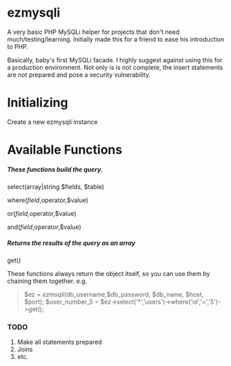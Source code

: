 # ezmysqli

A very basic PHP MySQLi helper for projects that don't need much/testing/learning.
Initially made this for a friend to ease his introduction to PHP.

Basically, baby's first MySQLi facade.
I highly suggest against using this for a production environment. Not only is is not complete, the insert statements are not prepared and pose a security vulnerability.

# Initializing

Create a new ezmysqli instance

# Available Functions

##### These functions build the query.

select(array|string $fields, $table)

where($field,$operator,$value)

or($field,$operator,$value)

and($field,$operator,$value)

##### Returns the results of the query as an array

get()

These functions always return the object itself, so you can use them by chaining them together.
e.g.

> $ez = $ezmsqli($db_username,$db_password, $db_name, $host, $port);
> $user_number_5 = $ez->select('*','users')->where('id','=','5')->get();

### TODO

1. Make all statements prepared
2. Joins
3. etc.

